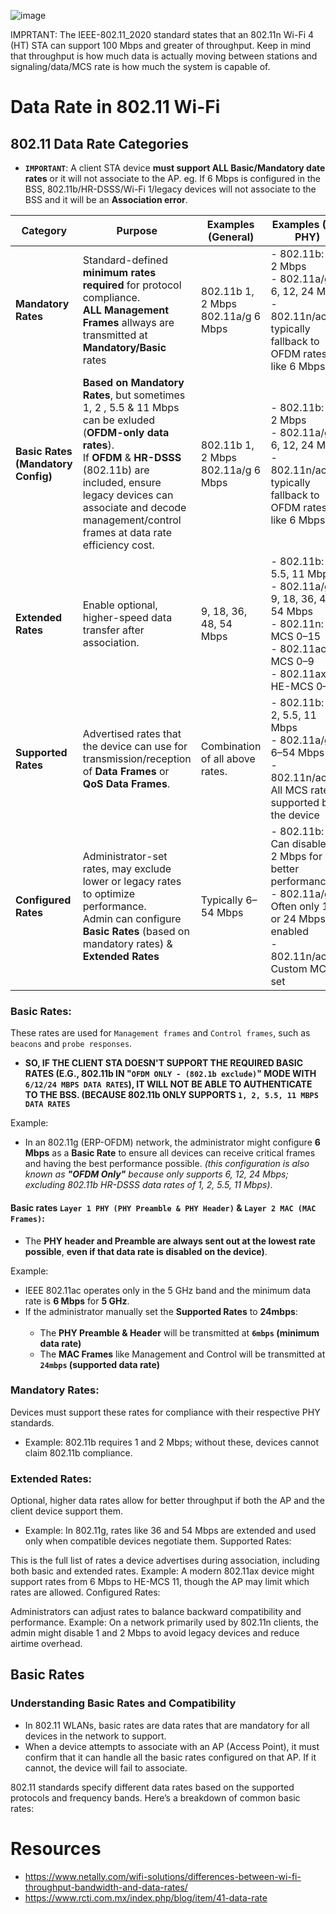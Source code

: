 









![image](https://github.com/user-attachments/assets/711ec53d-b5c1-4a2b-b222-de98cb0747da)


IMPRTANT: The IEEE-802.11_2020 standard states that an 802.11n Wi-Fi 4 (HT) STA can support 100 Mbps and greater of throughput. Keep in mind that throughput is how much data is actually moving between stations and signaling/data/MCS rate is how much the system is capable of.

# Data Rate in 802.11 Wi-Fi




## 802.11 Data Rate Categories

- **`IMPORTANT`**: A client STA device **must support ALL Basic/Mandatory date rates** or it will not associate to the AP. eg. If 6 Mbps is configured in the BSS, 802.11b/HR-DSSS/Wi-Fi 1/legacy devices will not associate to the BSS and it will be an **Association error**.

| **Category**                          	| **Purpose**                                                                                                                                                                                                                                                              	| **Examples (General)**                	| **Examples (Per PHY)**                                                                                                                      	| **Configured by Admin?**                  	|
|---------------------------------------	|--------------------------------------------------------------------------------------------------------------------------------------------------------------------------------------------------------------------------------------------------------------------------	|---------------------------------------	|---------------------------------------------------------------------------------------------------------------------------------------------	|-------------------------------------------	|
| **Mandatory Rates**                   	| Standard-defined **minimum rates required** for protocol compliance.<br>**ALL Management Frames** allways are transmitted at **Mandatory/Basic** rates                                                                                                                   	| 802.11b 1, 2 Mbps<br>802.11a/g 6 Mbps 	| - 802.11b: 1, 2 Mbps<br>- 802.11a/g: 6, 12, 24 Mbps<br>- 802.11n/ac/ax: typically fallback to OFDM rates like 6 Mbps                        	| No<br>(Defined by protocol standards)     	|
| **Basic Rates<br>(Mandatory Config)** 	| **Based on Mandatory Rates**, but sometimes 1, 2 , 5.5 & 11 Mbps can be exluded (**OFDM-only data rates**). <br>If **OFDM** & **HR-DSSS** (802.11b) are included, ensure legacy devices can associate and decode management/control frames at data rate efficiency cost. 	| 802.11b 1, 2 Mbps<br>802.11a/g 6 Mbps 	| - 802.11b: 1, 2 Mbps<br>- 802.11a/g: 6, 12, 24 Mbps<br>- 802.11n/ac/ax: typically fallback to OFDM rates like 6 Mbps                        	| Yes                                       	|
| **Extended Rates**                    	| Enable optional, higher-speed data transfer after association.                                                                                                                                                                                                           	| 9, 18, 36, 48, 54 Mbps                	| - 802.11b: 5.5, 11 Mbps<br>- 802.11a/g: 9, 18, 36, 48, 54 Mbps<br>- 802.11n: MCS 0–15<br>- 802.11ac: MCS 0–9<br>- 802.11ax: HE-MCS 0–11     	| Yes                                       	|
| **Supported Rates**                   	| Advertised rates that the device can use for transmission/reception of **Data Frames** or **QoS Data Frames**.                                                                                                                                                           	| Combination of all above rates.       	| - 802.11b: 1, 2, 5.5, 11 Mbps<br>- 802.11a/g: 6–54 Mbps<br>- 802.11n/ac/ax: All MCS rates supported by the device                           	| No<br>(Device-defined during association) 	|
| **Configured Rates**                  	| Administrator-set rates, may exclude lower or legacy rates to optimize performance.<br>Admin can configure **Basic Rates** (based on mandatory rates) & **Extended Rates**                                                                                               	| Typically 6–54 Mbps                   	| - 802.11b: Can disable 1, 2 Mbps for better performance<br>- 802.11a/g: Often only 12 or 24 Mbps enabled<br>- 802.11n/ac/ax: Custom MCS set 	| Yes                                       	|




### Basic Rates:

These rates are used for `Management frames` and `Control frames`, such as `beacons` and `probe responses`. 

- **SO, IF THE CLIENT STA DOESN'T SUPPORT THE REQUIRED BASIC RATES (E.G., 802.11b IN "`OFDM ONLY - (802.1b exclude)`" MODE WITH `6/12/24 MBPS DATA RATES`), IT WILL NOT BE ABLE TO AUTHENTICATE TO THE BSS. (BECAUSE 802.11b ONLY SUPPORTS `1, 2, 5.5, 11 MBPS DATA RATES`**

Example:

- In an 802.11g (ERP-OFDM) network, the administrator might configure **6 Mbps** as a **Basic Rate** to ensure all devices can receive critical frames and having the best performance possible. _(this configuration is also known as **"OFDM Only"** because only supports 6, 12, 24 Mbps; excluding 802.11b HR-DSSS data rates of 1, 2, 5.5, 11 Mbps)_.

#### Basic rates `Layer 1 PHY (PHY Preamble & PHY Header)` & `Layer 2 MAC (MAC Frames)`:

- The **PHY header and Preamble are always sent out at the lowest rate possible**, **even if that data rate is disabled on the device)**.

Example: 

- IEEE 802.11ac operates only in the 5 GHz band and the minimum data rate is **6 Mbps** for **5 GHz**.
- If the administrator manually set the **Supported Rates** to **24mbps**: <br><br>
    - The **PHY Preamble & Header** will be transmitted at **`6mbps` (minimum data rate)**
    - The **MAC Frames** like Management and Control will be transmitted at **`24mbps` (supported data rate)**


### Mandatory Rates:

Devices must support these rates for compliance with their respective PHY standards.

- Example: 802.11b requires 1 and 2 Mbps; without these, devices cannot claim 802.11b compliance.

### Extended Rates:

Optional, higher data rates allow for better throughput if both the AP and the client device support them.

- Example: In 802.11g, rates like 36 and 54 Mbps are extended and used only when compatible devices negotiate them.
Supported Rates:

This is the full list of rates a device advertises during association, including both basic and extended rates.
Example: A modern 802.11ax device might support rates from 6 Mbps to HE-MCS 11, though the AP may limit which rates are allowed.
Configured Rates:

Administrators can adjust rates to balance backward compatibility and performance.
Example: On a network primarily used by 802.11n clients, the admin might disable 1 and 2 Mbps to avoid legacy devices and reduce airtime overhead.


## Basic Rates

### Understanding Basic Rates and Compatibility

- In 802.11 WLANs, basic rates are data rates that are mandatory for all devices in the network to support. 
- When a device attempts to associate with an AP (Access Point), it must confirm that it can handle all the basic rates configured on that AP. If it cannot, the device will fail to associate.

802.11 standards specify different data rates based on the supported protocols and frequency bands. Here’s a breakdown of common basic rates:





# Resources

- https://www.netally.com/wifi-solutions/differences-between-wi-fi-throughput-bandwidth-and-data-rates/
- https://www.rcti.com.mx/index.php/blog/item/41-data-rate

